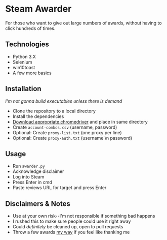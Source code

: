 # Steam Awarder
For those who want to give out large numbers of awards, without having to click hundreds of times.

## Technologies
* Python 3.X
* Selenium
* win10toast
* A few more basics

## Installation
_I'm not gonna build executables unless there is demand_
* Clone the repository to a local directory
* Install the dependencies
* [Download appropriate chromedriver](https://sites.google.com/a/chromium.org/chromedriver/home) and place in same directory
* Create `account-combos.csv` (username, password)
* Optional: Create `proxy-list.txt` (one proxy per line)
* Optional: Create `proxy-auth.txt` (username \n password)

## Usage
* Run `awarder.py`
* Acknowledge disclaimer
* Log into Steam
* Press Enter in cmd
* Paste reviews URL for target and press Enter

## Disclaimers & Notes
* Use at your own risk--I'm not responsible if something bad happens
* I rushed this to make sure people could use it right away
* Could _definitely_ be cleaned up, open to pull requests
* Throw a few awards [my way](https://steamcommunity.com/id/JewishJuggernaut/) if you feel like thanking me
